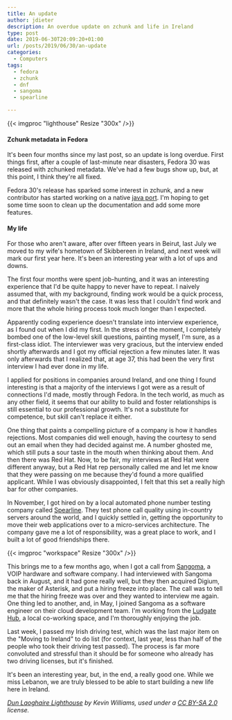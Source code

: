 ```yaml
---
title: An update
author: jdieter
description: An overdue update on zchunk and life in Ireland
type: post
date: 2019-06-30T20:09:20+01:00
url: /posts/2019/06/30/an-update
categories:
  - Computers
tags:
  - fedora
  - zchunk
  - dnf
  - sangoma
  - spearline

---
```


{{< imgproc "lighthouse" Resize "300x" />}}

#### Zchunk metadata in Fedora

It's been four months since my last post, so an update is long overdue.  First things first, after a couple of last-minute near disasters, Fedora 30 was released with zchunked metadata.  We've had a few bugs show up, but, at this point, I think they're all fixed.

Fedora 30's release has sparked some interest in zchunk, and a new contributor has started working on a native [java port][1].  I'm hoping to get some time soon to clean up the documentation and add some more features.



#### My life

For those who aren't aware, after over fifteen years in Beirut, last July we moved to my wife's hometown of Skibbereen in Ireland, and next week will mark our first year here.  It's been an interesting year with a lot of ups and downs.

The first four months were spent job-hunting, and it was an interesting experience that I'd be quite happy to never have to repeat.  I naively assumed that, with my background, finding work would be a quick process, and that definitely wasn't the case.  It was less that I couldn't find work and more that the whole hiring process took much longer than I expected.

Apparently coding experience doesn't translate into interview experience, as I found out when I did my first.  In the stress of the moment, I completely bombed one of the low-level skill questions, painting myself, I'm sure, as a first-class idiot.  The interviewer was very gracious, but the interview ended shortly afterwards and I got my official rejection a few minutes later.  It was only afterwards that I realized that, at age 37, this had been the very first interview I had ever done in my life.

I applied for positions in companies around Ireland, and one thing I found interesting is that a majority of the interviews I got were as a result of connections I'd made, mostly through Fedora.  In the tech world, as much as any other field, it seems that our ability to build and foster relationships is still essential to our professional growth.  It's not a substitute for competence, but skill can't replace it either.

One thing that paints a compelling picture of a company is how it handles rejections.  Most companies did well enough, having the courtesy to send out an email when they had decided against me.  A number ghosted me, which still puts a sour taste in the mouth when thinking about them.  And then there was Red Hat.  Now, to be fair, my interviews at Red Hat were different anyway, but a Red Hat rep personally called me and let me know that they were passing on me because they'd found a more qualified applicant.  While I was obviously disappointed, I felt that this set a really high bar for other companies.

In November, I got hired on by a local automated phone number testing company called [Spearline][2].  They test phone call quality using in-country servers around the world, and I quickly settled in, getting the opportunity to move their web applications over to a micro-services architecture.  The company gave me a lot of responsibility, was a great place to work, and I built a lot of good friendships there.

{{< imgproc "workspace" Resize "300x" />}}

This brings me to a few months ago, when I got a call from [Sangoma][3], a VOIP hardware and software company.  I had interviewed with Sangoma back in August, and it had gone really well, but they then acquired Digium, the maker of Asterisk, and put a hiring freeze into place.  The call was to tell me that the hiring freeze was over and they wanted to interview me again.  One thing led to another, and, in May, I joined Sangoma as a software engineer on their cloud development team.  I'm working from the [Ludgate Hub][4], a local co-working space, and I'm thoroughly enjoying the job.

Last week, I passed my Irish driving test, which was the last major item on the "Moving to Ireland" to do list (for context, last year, less than half of the people who took their driving test passed).  The process is far more convoluted and stressful than it should be for someone who already has two driving licenses, but it's finished.

It's been an interesting year, but, in the end, a really good one.  While we miss Lebanon, we are truly blessed to be able to start building a new life here in Ireland.

_[Dun Laoghaire Lighthouse][5] by Kevin Williams, used under a [CC BY-SA 2.0][6] license._

 [1]: https://github.com/zchunk/zchunk-java
 [2]: https://www.spearline.com
 [3]: https://www.sangoma.com
 [4]: https://www.ludgate.ie
 [5]: http://geograph.org.uk/p/3974288
 [6]: https://creativecommons.org/licenses/by-sa/2.0
